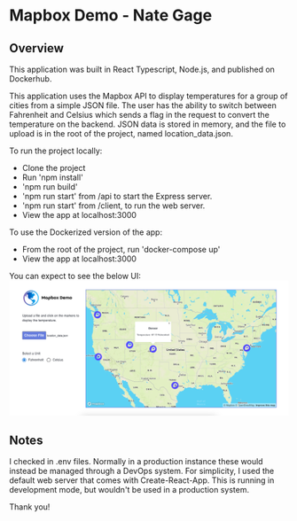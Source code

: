 # Mapbox Demo - Nate Gage

## Overview

This application was built in React Typescript, Node.js, and published on Dockerhub.

This application uses the Mapbox API to display temperatures for a group of cities from a simple JSON file. The user has the ability to switch between Fahrenheit and Celsius which sends a flag in the request to convert the temperature on the backend. JSON data is stored in memory, and the file to upload is in the root of the project, named location_data.json.

To run the project locally:

- Clone the project
- Run 'npm install'
- 'npm run build'
- 'npm run start' from /api to start the Express server.
- 'npm run start' from /client, to run the web server.
- View the app at localhost:3000

To use the Dockerized version of the app:

- From the root of the project, run 'docker-compose up'
- View the app at localhost:3000

You can expect to see the below UI:
<img src="./client/public/screen shot.png" />

## Notes
I checked in .env files. Normally in a production instance these would instead be managed
through a DevOps system. For simplicity, I used the default web server that comes with Create-React-App. This is running in development mode, but wouldn't be used in a production system.  

Thank you!